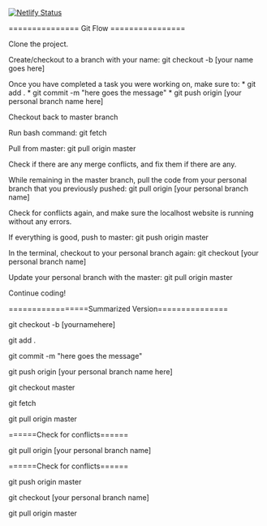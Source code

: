 [![Netlify Status](https://api.netlify.com/api/v1/badges/81978fb5-f0d6-40dc-aa8e-d56b9346d910/deploy-status)](https://app.netlify.com/sites/frosty-shaw-74dc5f/deploys)


=============== Git Flow ================

Clone the project.

Create/checkout to a branch with your name: git checkout -b [your name goes here]

Once you have completed a task you were working on, make sure to: * git add . * git commit -m "here goes the message" * git push origin [your personal branch name here]

Checkout back to master branch

Run bash command: git fetch

Pull from master: git pull origin master

Check if there are any merge conflicts, and fix them if there are any.

While remaining in the master branch, pull the code from your personal branch that you previously pushed: git pull origin [your personal branch name]

Check for conflicts again, and make sure the localhost website is running without any errors.

If everything is good, push to master: git push origin master

In the terminal, checkout to your personal branch again: git checkout [your personal branch name]

Update your personal branch with the master: git pull origin master

Continue coding!

=================Summarized Version===============

git checkout -b [yournamehere]

git add .

git commit -m "here goes the message"

git push origin [your personal branch name here]

git checkout master

git fetch

git pull origin master

======Check for conflicts======

git pull origin [your personal branch name]

======Check for conflicts======

git push origin master

git checkout [your personal branch name]

git pull origin master
